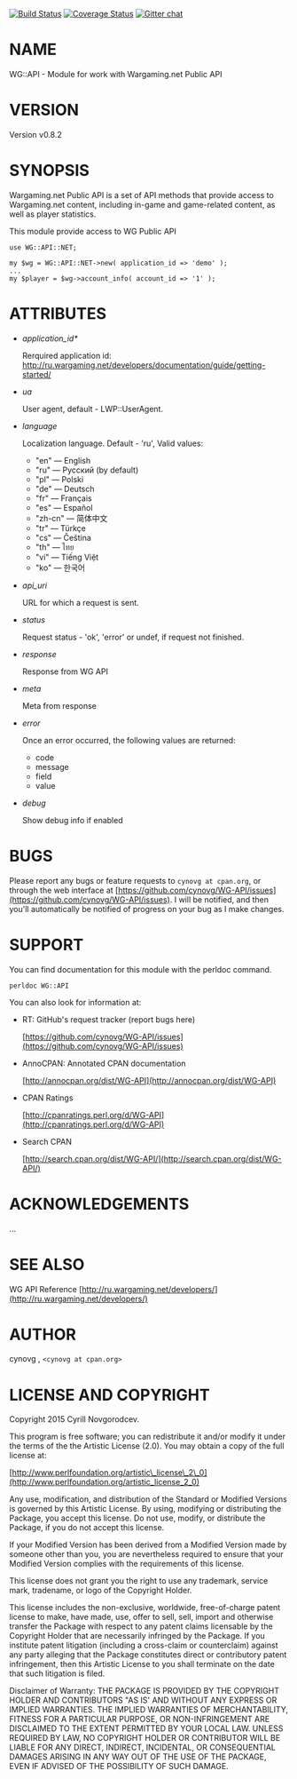[![Build Status](https://travis-ci.org/cynovg/WG-API.svg?branch=master)](https://travis-ci.org/cynovg/WG-API) [![Coverage Status](https://img.shields.io/coveralls/cynovg/WG-API/master.svg?style=flat)](https://coveralls.io/r/cynovg/WG-API?branch=master) [![Gitter chat](https://badges.gitter.im/cynovg/WG-API.png)](https://gitter.im/cynovg/WG-API)
# NAME

WG::API - Module for work with Wargaming.net Public API

# VERSION

Version v0.8.2

# SYNOPSIS

Wargaming.net Public API is a set of API methods that provide access to Wargaming.net content, including in-game and game-related content, as well as player statistics.

This module provide access to WG Public API

    use WG::API::NET;

    my $wg = WG::API::NET->new( application_id => 'demo' );
    ...
    my $player = $wg->account_info( account_id => '1' );

# ATTRIBUTES

- _application\_id\*_

    Rerquired application id: http://ru.wargaming.net/developers/documentation/guide/getting-started/

- _ua_

    User agent, default - LWP::UserAgent.

- _language_

    Localization language. Default - 'ru', Valid values:

    - "en" — English
    - "ru" — Русский (by default)
    - "pl" — Polski
    - "de" — Deutsch
    - "fr" — Français
    - "es" — Español
    - "zh-cn" — 简体中文
    - "tr" — Türkçe
    - "cs" — Čeština
    - "th" — ไทย
    - "vi" — Tiếng Việt
    - "ko" — 한국어

- _api\_uri_

    URL for which a request is sent.

- _status_

    Request status - 'ok', 'error' or undef, if request not finished.

- _response_

    Response from WG API

- _meta_

    Meta from response

- _error_

    Once an error occurred, the following values are returned:

    - code
    - message
    - field
    - value

- _debug_

    Show debug info if enabled

# BUGS

Please report any bugs or feature requests to `cynovg at cpan.org`, or through the web interface at [https://github.com/cynovg/WG-API/issues](https://github.com/cynovg/WG-API/issues).  I will be notified, and then you'll automatically be notified of progress on your bug as I make changes.

# SUPPORT

You can find documentation for this module with the perldoc command.

    perldoc WG::API

You can also look for information at:

- RT: GitHub's request tracker (report bugs here)

    [https://github.com/cynovg/WG-API/issues](https://github.com/cynovg/WG-API/issues)

- AnnoCPAN: Annotated CPAN documentation

    [http://annocpan.org/dist/WG-API](http://annocpan.org/dist/WG-API)

- CPAN Ratings

    [http://cpanratings.perl.org/d/WG-API](http://cpanratings.perl.org/d/WG-API)

- Search CPAN

    [http://search.cpan.org/dist/WG-API/](http://search.cpan.org/dist/WG-API/)

# ACKNOWLEDGEMENTS

...

# SEE ALSO

WG API Reference [http://ru.wargaming.net/developers/](http://ru.wargaming.net/developers/)

# AUTHOR

cynovg , `<cynovg at cpan.org>`

# LICENSE AND COPYRIGHT

Copyright 2015 Cyrill Novgorodcev.

This program is free software; you can redistribute it and/or modify it
under the terms of the the Artistic License (2.0). You may obtain a
copy of the full license at:

[http://www.perlfoundation.org/artistic\_license\_2\_0](http://www.perlfoundation.org/artistic_license_2_0)

Any use, modification, and distribution of the Standard or Modified
Versions is governed by this Artistic License. By using, modifying or
distributing the Package, you accept this license. Do not use, modify,
or distribute the Package, if you do not accept this license.

If your Modified Version has been derived from a Modified Version made
by someone other than you, you are nevertheless required to ensure that
your Modified Version complies with the requirements of this license.

This license does not grant you the right to use any trademark, service
mark, tradename, or logo of the Copyright Holder.

This license includes the non-exclusive, worldwide, free-of-charge
patent license to make, have made, use, offer to sell, sell, import and
otherwise transfer the Package with respect to any patent claims
licensable by the Copyright Holder that are necessarily infringed by the
Package. If you institute patent litigation (including a cross-claim or
counterclaim) against any party alleging that the Package constitutes
direct or contributory patent infringement, then this Artistic License
to you shall terminate on the date that such litigation is filed.

Disclaimer of Warranty: THE PACKAGE IS PROVIDED BY THE COPYRIGHT HOLDER
AND CONTRIBUTORS "AS IS' AND WITHOUT ANY EXPRESS OR IMPLIED WARRANTIES.
THE IMPLIED WARRANTIES OF MERCHANTABILITY, FITNESS FOR A PARTICULAR
PURPOSE, OR NON-INFRINGEMENT ARE DISCLAIMED TO THE EXTENT PERMITTED BY
YOUR LOCAL LAW. UNLESS REQUIRED BY LAW, NO COPYRIGHT HOLDER OR
CONTRIBUTOR WILL BE LIABLE FOR ANY DIRECT, INDIRECT, INCIDENTAL, OR
CONSEQUENTIAL DAMAGES ARISING IN ANY WAY OUT OF THE USE OF THE PACKAGE,
EVEN IF ADVISED OF THE POSSIBILITY OF SUCH DAMAGE.
